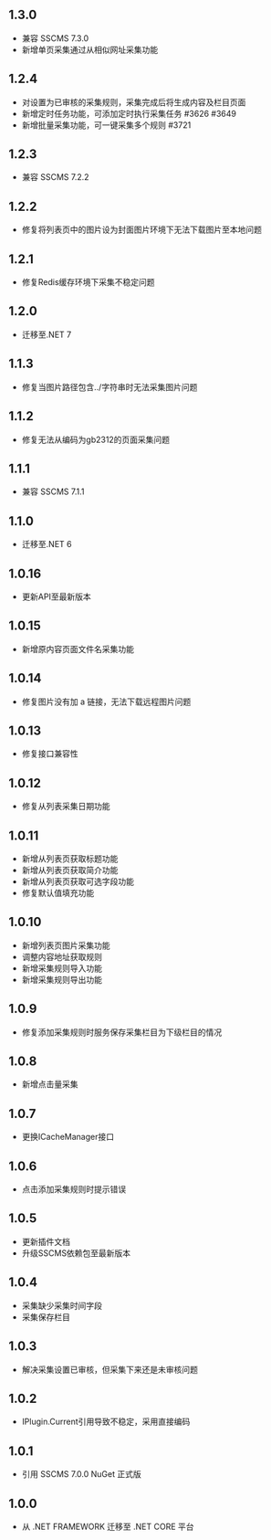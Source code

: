 ## 1.3.0
* 兼容 SSCMS 7.3.0
* 新增单页采集通过从相似网址采集功能

## 1.2.4
* 对设置为已审核的采集规则，采集完成后将生成内容及栏目页面
* 新增定时任务功能，可添加定时执行采集任务 #3626 #3649
* 新增批量采集功能，可一键采集多个规则 #3721

## 1.2.3
* 兼容 SSCMS 7.2.2

## 1.2.2
* 修复将列表页中的图片设为封面图片环境下无法下载图片至本地问题

## 1.2.1
* 修复Redis缓存环境下采集不稳定问题

## 1.2.0
* 迁移至.NET 7

## 1.1.3
* 修复当图片路径包含../字符串时无法采集图片问题

## 1.1.2
* 修复无法从编码为gb2312的页面采集问题

## 1.1.1
* 兼容 SSCMS 7.1.1

## 1.1.0
* 迁移至.NET 6

## 1.0.16
* 更新API至最新版本

## 1.0.15
* 新增原内容页面文件名采集功能

## 1.0.14
* 修复图片没有加 a 链接，无法下载远程图片问题

## 1.0.13
* 修复接口兼容性

## 1.0.12
* 修复从列表采集日期功能

## 1.0.11
* 新增从列表页获取标题功能
* 新增从列表页获取简介功能
* 新增从列表页获取可选字段功能
* 修复默认值填充功能

## 1.0.10
* 新增列表页图片采集功能
* 调整内容地址获取规则
* 新增采集规则导入功能
* 新增采集规则导出功能

## 1.0.9
* 修复添加采集规则时服务保存采集栏目为下级栏目的情况

## 1.0.8
* 新增点击量采集

## 1.0.7
* 更换ICacheManager接口

## 1.0.6
* 点击添加采集规则时提示错误

## 1.0.5
* 更新插件文档
* 升级SSCMS依赖包至最新版本

## 1.0.4
* 采集缺少采集时间字段
* 采集保存栏目

## 1.0.3
* 解决采集设置已审核，但采集下来还是未审核问题

## 1.0.2
* IPlugin.Current引用导致不稳定，采用直接编码

## 1.0.1
* 引用 SSCMS 7.0.0 NuGet 正式版

## 1.0.0
* 从 .NET FRAMEWORK 迁移至 .NET CORE 平台